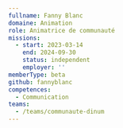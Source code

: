 ```yaml
---
fullname: Fanny Blanc
domaine: Animation
role: Animatrice de communauté
missions:
  - start: 2023-03-14
    end: 2024-09-30
    status: independent
    employer: ''
memberType: beta
github: fannyblanc
competences:
  - Communication
teams:
  - /teams/communaute-dinum
---
```

